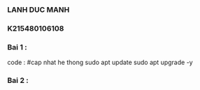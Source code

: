 ### LANH DUC MANH
### K215480106108 
### Bai 1 : 
code : 
#cap nhat he thong 
sudo apt update
sudo apt upgrade -y

### Bai 2 : 



